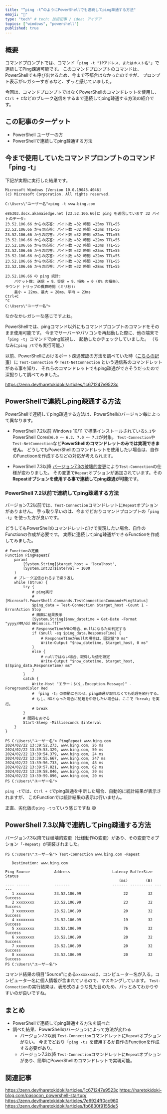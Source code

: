 ```yaml
---
title: "“ping -t”のようにPowerShellでも連続してping疎通する方法"
emoji: "📌"
type: "tech" # tech: 技術記事 / idea: アイデア
topics: ["windows", "powershell"]
published: true
---
```

## 概要

コマンドプロンプトでは、コマンド「`ping -t "IPアドレス、またはホスト名"`」で連続してPing疎通可能です。
このコマンドプロンプトのコマンドは、PowerShellでも呼び出せるため、今まで不都合はなかったのですが、
プロンプト表示がレガシーすぎるなと、ずっと感じていました。

今回は、コマンドプロンプトではなくPowerShellのコマンドレットを使用し、
`Ctrl + C`などのブレーク送信をするまで連続してping疎通する方法の紹介です。

## この記事のターゲット

- PowerShell ユーザーの方
- PowerShellで連続してping疎通する方法

## 今まで使用していたコマンドプロンプトのコマンド「ping -t」

下記が実際に実行した結果です。

```:コマンドプロンプトで連続してping疎通
Microsoft Windows [Version 10.0.19045.4046]
(c) Microsoft Corporation. All rights reserved.

C:\Users\"ユーザー名">ping -t www.bing.com

e86303.dscx.akamaiedge.net [23.52.106.66]に ping を送信しています 32 バイトのデータ:
23.52.106.66 からの応答: バイト数 =32 時間 =25ms TTL=55
23.52.106.66 からの応答: バイト数 =32 時間 =23ms TTL=55
23.52.106.66 からの応答: バイト数 =32 時間 =22ms TTL=55
23.52.106.66 からの応答: バイト数 =32 時間 =22ms TTL=55
23.52.106.66 からの応答: バイト数 =32 時間 =23ms TTL=55
23.52.106.66 からの応答: バイト数 =32 時間 =23ms TTL=55
23.52.106.66 からの応答: バイト数 =32 時間 =22ms TTL=55
23.52.106.66 からの応答: バイト数 =32 時間 =23ms TTL=55
23.52.106.66 からの応答: バイト数 =32 時間 =28ms TTL=55

23.52.106.66 の ping 統計:
    パケット数: 送信 = 9、受信 = 9、損失 = 0 (0% の損失)、
ラウンド トリップの概算時間 (ミリ秒):
    最小 = 22ms、最大 = 28ms、平均 = 23ms
Ctrl+C
^C
C:\Users\"ユーザー名">
```

なかなかレガシーな感じですよね。

PowerShellでは、pingコマンド以外にもコマンドプロンプトのコマンドをそのまま使用可能です。
今までサーバーやパソコンを再起動した際に、他の端末で「`ping -t`」コマンドでping監視し、
起動したかチェックしていました。
（ちなみに`ping /t`でも実行可能。）

以前、PowerShellにおけるポート疎通確認の方法を調べていた時（[こちらの記事](https://zenn.dev/haretokidoki/articles/1c671247e9523c)）に `Test-Connection` や `Test-NetConnection` という通信系のコマンドレットがある事を知り、
それらのコマンドレットでもping疎通ができそうだったので深掘りして調べてみました。

https://zenn.dev/haretokidoki/articles/1c671247e9523c

## PowerShellで連続しping疎通する方法

PowerShellで連続してping疎通する方法は、PowerShellのバージョン毎によって異なります。

- PowerShell 7.2以前
    Windows 10/11 で標準インストールされている`5.1`やPowerShell Coreの`6.0 ～ 6.2`、`7.0 ～ 7.2`が対象。
    `Test-Connection`や`Test-NetConnection`など**PowerShellのコマンドレットのみでは実現できません**。
    どうしてもPowerShellのコマンドレットを使用したい場合は、自作のFunctioonを作成するなどの対応が考えられます。

- PowerShell 7.3以降
    [バージョン7.3の破壊的変更](https://learn.microsoft.com/ja-jp/powershell/scripting/whats-new/what-s-new-in-powershell-73?view=powershell-7.4#breaking-changes-and-improvements)により`Test-Connection`の仕様が変わりました。
    その変更で`Repeat`オプションが追加されています。その**Repeatオプションを使用する事で連続してping疎通が可能**です。

### PowerShell 7.2以前で連続してping疎通する方法

バージョン7.2以前では、`Test-Connection`コマンドレットに`Repeat`オプションがありません。
手っ取り早いのは、今までどおりコマンドプロンプトの「`ping -t`」を使った方が良いです。

どうしてもPowerShellのコマンドレットだけで実現したい場合、自作のFunctionの作成が必要です。
実際に連続してping疎通ができるFunctionを作成してみました。

```powershell:PowerShell 7.2以前：自作のFunctionを作成
# Functionの定義
Function PingRepeat{
    param(
        [System.String]$target_host = 'localhost',
        [System.Int32]$interval = 1000
    )
    # ブレーク送信されるまで繰り返し
    while ($true) {
        try {
            # ping実行
            # [Microsoft.PowerShell.Commands.TestConnectionCommand+PingStatus]
            $ping_data = Test-Connection $target_host -Count 1 -ErrorAction Stop
            # 画面に結果表示
            [System.String]$now_datetime = Get-Date -Format "yyyy/MM/dd HH:mm:ss.fff"
            # ResponseTimeが0の場合、nullになるため判定する
            if ($null -eq $ping_data.ResponseTime) {
                # ResponseTImeがnullの場合は、固定値"0 ms"
                Write-Output "$now_datetime, $target_host, 0 ms"
            }
            else {
                # nullではない場合、取得した値を設定
                Write-Output "$now_datetime, $target_host, $($ping_data.ResponseTime) ms"
            }
        }
        catch {
            Write-Host "エラー：$($_.Exception.Message)" -ForegroundColor Red
            # 「ping -t」の挙動に合わせ、ping疎通が取れなくても処理を続行する。
            # もし、NGとなった場合に処理を中断したい場合は、ここで「break」を実行。
            # break
        }
        # 間隔をあける
        Start-Sleep -Milliseconds $interval
    }
}
```

```powershell:PowerShell 7.2以前：自作Functionを実行
PS C:\Users\"ユーザー名"> PingRepeat www.bing.com
2024/02/22 13:39:52.273, www.bing.com, 26 ms
2024/02/22 13:39:53.329, www.bing.com, 50 ms
2024/02/22 13:39:54.379, www.bing.com, 24 ms
2024/02/22 13:39:55.667, www.bing.com, 247 ms
2024/02/22 13:39:56.733, www.bing.com, 48 ms
2024/02/22 13:39:57.821, www.bing.com, 62 ms
2024/02/22 13:39:58.846, www.bing.com, 20 ms
2024/02/22 13:39:59.896, www.bing.com, 20 ms
PS C:\Users\"ユーザー名">
```

`ping -t`では、`Ctrl + C`でping疎通を中断した場合、自動的に統計結果が表示されますが、
このFunctionでは統計結果の表示は行いません。

正直、劣化版の`ping -t`っていう感じですね 😅

## PowerShell 7.3以降で連続してping疎通する方法

バージョン7.3以降では破壊的変更（仕様動作の変更）があり、その変更でオプション「`-Repeat`」が実装されました。

```powershell:PowerShell 7.3以降：新たに実装されたオプションをつけて実行
PS C:\Users\"ユーザー名"> Test-Connection www.bing.com -Repeat

   Destination: www.bing.com

Ping Source           Address                   Latency BufferSize Status
                                                   (ms)        (B)
---- ------           -------                   ------- ---------- ------
   1 xxxxxxxx         23.52.106.99                   22         32 Success
   2 xxxxxxxx         23.52.106.99                   23         32 Success
   3 xxxxxxxx         23.52.106.99                   20         32 Success
   4 xxxxxxxx         23.52.106.99                   19         32 Success
   5 xxxxxxxx         23.52.106.99                   76         32 Success
   6 xxxxxxxx         23.52.106.99                   20         32 Success
   7 xxxxxxxx         23.52.106.99                   20         32 Success
   8 xxxxxxxx         23.52.106.99                   20         32 Success
PS C:\Users\"ユーザー名">
```

コマンド結果の項目"Source"にある`xxxxxxxx`は、コンピューター名が入る。コンピューター名に個人情報が含まれているので、マスキングしています。
`Test-Connection`の実行結果は、表形式のような見た目のため、パッとみてわかりやすいのが良いですね。

## まとめ

- PowerShellで連続してping疎通する方法を調べた
- 調べた結果、PowerShellのバージョンによって方法が変わる
    - バージョン7.2以前
        `Test-Connection`コマンドレットに`Repeat`オプションがない。
        今までどおり「`ping -t`」を使用するか自作のFunctionを作成する必要があり。
    - バージョン7.3以降
        `Test-Connection`コマンドレットに`Repeat`オプションがあり、簡単にPowerShellのコマンドレットで実現可能。

## 関連記事

https://zenn.dev/haretokidoki/articles/1c671247e9523c
https://haretokidoki-blog.com/pasocon_powershell-startup/
https://zenn.dev/haretokidoki/articles/7e6924ff0cc960
https://zenn.dev/haretokidoki/articles/fb6830f9155de5
